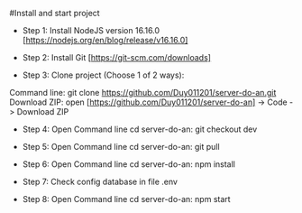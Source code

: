 #Install and start project

- Step 1: Install NodeJS version 16.16.0 [https://nodejs.org/en/blog/release/v16.16.0]

- Step 2: Install Git [https://git-scm.com/downloads]

- Step 3: Clone project (Choose 1 of 2 ways):

Command line: git clone https://github.com/Duy011201/server-do-an.git
Download ZIP: open [https://github.com/Duy011201/server-do-an] -> Code -> Download ZIP

- Step 4: Open Command line cd server-do-an: git checkout dev

- Step 5: Open Command line cd server-do-an: git pull

- Step 6: Open Command line cd server-do-an: npm install

- Step 7: Check config database in file .env

- Step 8: Open Command line cd server-do-an: npm start